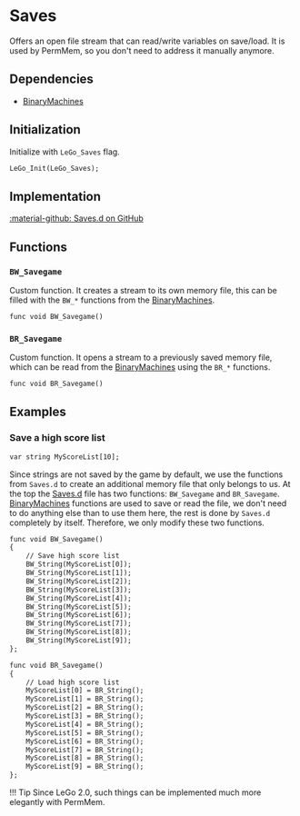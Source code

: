 # Saves
Offers an open file stream that can read/write variables on save/load. It is used by PermMem, so you don't need to address it manually anymore.

## Dependencies

- [BinaryMachines](../tools/binary_machines.md)

## Initialization
Initialize with `LeGo_Saves` flag.
```dae
LeGo_Init(LeGo_Saves);
```

## Implementation
[:material-github: Saves.d on GitHub](https://github.com/Lehona/LeGo/blob/dev/Saves.d)

## Functions

### `BW_Savegame`
Custom function. It creates a stream to its own memory file, this can be filled with the `BW_*` functions from the [BinaryMachines](../tools/binary_machines.md).
```dae
func void BW_Savegame()
```

### `BR_Savegame`
Custom function. It opens a stream to a previously saved memory file, which can be read from the [BinaryMachines](../tools/binary_machines.md) using the `BR_*` functions.
```dae
func void BR_Savegame()
```

## Examples

### Save a high score list
```dae
var string MyScoreList[10];
```

Since strings are not saved by the game by default, we use the functions from `Saves.d` to create an additional memory file that only belongs to us. At the top the [Saves.d](https://github.com/Lehona/LeGo/blob/dev/Saves.d) file has two functions: `BW_Savegame` and `BR_Savegame`. [BinaryMachines](../tools/binary_machines.md) functions are used to save or read the file, we don't need to do anything else than to use them here, the rest is done by `Saves.d` completely by itself. Therefore, we only modify these two functions.

```dae
func void BW_Savegame() 
{
    // Save high score list
    BW_String(MyScoreList[0]);
    BW_String(MyScoreList[1]);
    BW_String(MyScoreList[2]);
    BW_String(MyScoreList[3]);
    BW_String(MyScoreList[4]);
    BW_String(MyScoreList[5]);
    BW_String(MyScoreList[6]);
    BW_String(MyScoreList[7]);
    BW_String(MyScoreList[8]);
    BW_String(MyScoreList[9]);
};

func void BR_Savegame() 
{
    // Load high score list
    MyScoreList[0] = BR_String();
    MyScoreList[1] = BR_String();
    MyScoreList[2] = BR_String();
    MyScoreList[3] = BR_String();
    MyScoreList[4] = BR_String();
    MyScoreList[5] = BR_String();
    MyScoreList[6] = BR_String();
    MyScoreList[7] = BR_String();
    MyScoreList[8] = BR_String();
    MyScoreList[9] = BR_String();
};
```

!!! Tip
    Since LeGo 2.0, such things can be implemented much more elegantly with PermMem.
